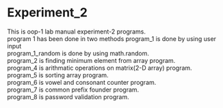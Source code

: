# Experiment_2
This is oop-1 lab manual experiment-2 programs. <br>
program 1 has been done in two methods program_1 is done by using user input <br>
program_1_random is done by using math.random.<br>
program_2 is finding minimum element from array program.<br>
program_4 is arithmatic operations on matrix(2-D array) program.<br>
program_5 is sorting array program.<br>
program_6 is vowel and consonant counter program.<br>
program_7 is common prefix founder program.<br>
program_8 is password validation program.